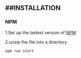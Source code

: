 ##INSTALLATION
------------
 
 ### NPM
 1.Set up the lastest version of [NPM](https://www.npmjs.com/)
 
 2.unzip the file into a directory
 ```
 npm run start
 ```
